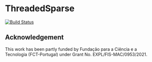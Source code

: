 # ThreadedSparse

[![Build Status](https://github.com/BacAmorim/ThreadedSparse.jl/actions/workflows/CI.yml/badge.svg?branch=main)](https://github.com/BacAmorim/ThreadedSparse.jl/actions/workflows/CI.yml?query=branch%3Amain)

## Acknowledgement

This work has been partly funded by Fundação para a Ciência e a Tecnologia (FCT-Portugal) under Grant No. EXPL/FIS-MAC/0953/2021.